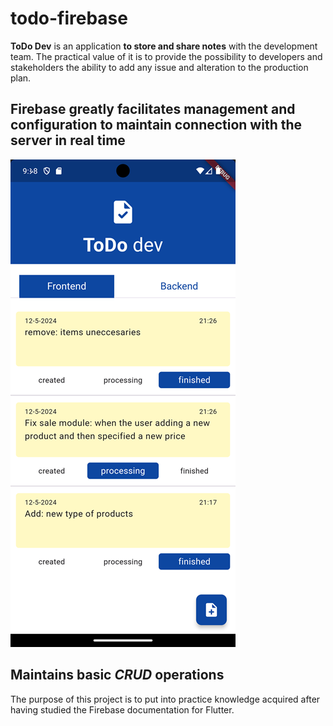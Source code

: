 # todo-firebase
**ToDo Dev** is an application **to store and share notes** with the development team. The practical value of it is to provide the possibility to developers and stakeholders the ability to add any issue and alteration to the production plan.

## Firebase greatly facilitates management and configuration to maintain connection with the server in real time

![Screenshot about this application](https://github.com/Ernesto-20/todo-firebase/blob/main/assets/resources/Screenshot_1.png)

## Maintains basic *CRUD* operations

The purpose of this project is to put into practice knowledge acquired after having studied the Firebase documentation for Flutter.
